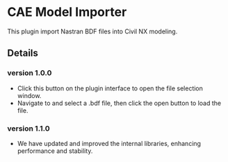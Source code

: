 # CAE Model Importer

This plugin import Nastran BDF files into Civil NX modeling.

## Details

### version 1.0.0

- Click this button on the plugin interface to open the file selection window.
- Navigate to and select a .bdf file, then click the open button to load the file.

### version 1.1.0

- We have updated and improved the internal libraries, enhancing performance and stability.
